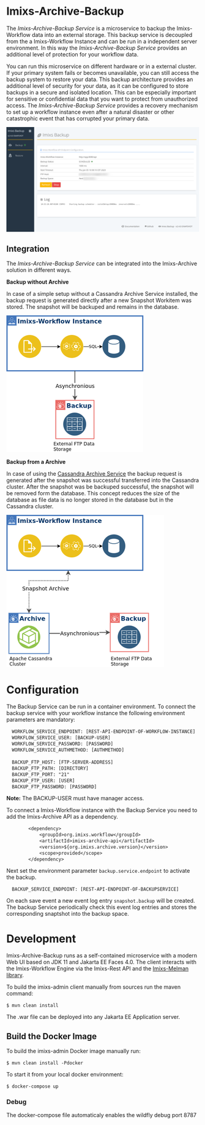 # Imixs-Archive-Backup

The *Imixs-Archive-Backup Service* is a microservice to backup the Imixs-Workflow data into an external storage. This backup service is decoupled from the a Imixs-Workflow Instance and can be run in a independent server environment. In this way the *Imixs-Archive-Backup Service* provides an additional level of protection for your workflow data. 

You can run this microservice on different hardware or in a external cluster. If your primary system fails or becomes unavailable, you can still access the backup system to restore your data. 
This backup architecture provides an additional level of security for your data, as it can be configured to store backups in a secure and isolated location. This can be especially important for sensitive or confidential data that you want to protect from unauthorized access.
The *Imixs-Archive-Backup Service* provides a recovery mechanism to set up a workflow instance even after a natural disaster or other catastrophic event that has corrupted your primary data.

<img src="https://github.com/imixs/imixs-archive/raw/master/docs/imixs-backup-screen.png"/>

## Integration

The *Imixs-Archive-Backup Service* can be integrated into the Imixs-Archive solution in different ways. 

**Backup without Archive**

In case of a simple setup without a Cassandra Archive Service installed, the backup request is generated directly after a new Snapshot Workitem was stored. The snapshot will be backuped and remains in the database.

<img src="https://github.com/imixs/imixs-archive/raw/master/docs/imixs-backup.png"/>

**Backup from a Archive**

In case of using the [Cassandra Archive Service](../imixs-archive-service/README.md) the backup request is generated after the snapshot was successful transferred into the Cassandra cluster. After the snapshot was be backuped successful, the snapshot will be removed form the database. This concept reduces the size of the database as file data is no longer stored in the database but in the Cassandra cluster.

<img src="https://github.com/imixs/imixs-archive/raw/master/docs/imixs-archive-backup.png"/>



# Configuration

The Backup Service can be run in a container environment. To connect the backup service with your workflow instance the following environment parameters are mandatory:

      WORKFLOW_SERVICE_ENDPOINT: [REST-API-ENDPOINT-OF-WORKFLOW-INSTANCE]   
      WORKFLOW_SERVICE_USER: [BACKUP-USER]
      WORKFLOW_SERVICE_PASSWORD: [PASSWORD]
      WORKFLOW_SERVICE_AUTHMETHOD: [AUTHMETHOD]
      
      BACKUP_FTP_HOST: [FTP-SERVER-ADDRESS]
      BACKUP_FTP_PATH: [DIRECTORY]
      BACKUP_FTP_PORT: "21"
      BACKUP_FTP_USER: [USER]
      BACKUP_FTP_PASSWORD: [PASSWORD]

**Note:** The BACKUP-USER must have manager access.

To connect a Imixs-Workflow instance with the Backup Service you need to add the Imixs-Archive API  as a dependency.

			<dependency>
				<groupId>org.imixs.workflow</groupId>
				<artifactId>imixs-archive-api</artifactId>
				<version>${org.imixs.archive.version}</version>
				<scope>provided</scope>
			</dependency>

Next set the environment parameter `backup.service.endpoint` to activate the backup. 

      BACKUP_SERVICE_ENDPOINT: [REST-API-ENDPOINT-OF-BACKUPSERVICE]  

On each save event a new event log entry `snapshot.backup` will be created. The backup Service periodically check this event log entries and stores the corresponding snaptshot into the backup space.



# Development

Imixs-Archive-Backup  runs as a self-contained microservice with a modern Web UI based on JDK 11 and Jakarta EE Faces 4.0. The client interacts with the Imixs-Workflow Engine via the Imixs-Rest API and the [Imixs-Melman library](https://github.com/imixs/imixs-melman). 

To build the imixs-admin client manually from sources run the maven command:

	$ mvn clean install

The .war file can be deployed into any Jakarta EE Application server.

## Build the Docker Image

To build the imixs-admin Docker image manually run:

	$ mvn clean install -Pdocker

To start it from your local docker environment:

	$ docker-compose up

### Debug

The docker-compose file automaticaly enables the wildfly debug port 8787
